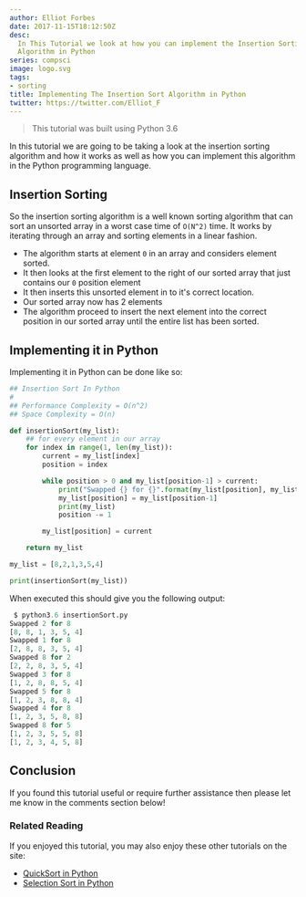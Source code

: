 ```yaml
---
author: Elliot Forbes
date: 2017-11-15T18:12:50Z
desc:
  In This Tutorial we look at how you can implement the Insertion Sorting
  Algorithm in Python
series: compsci
image: logo.svg
tags:
- sorting
title: Implementing The Insertion Sort Algorithm in Python
twitter: https://twitter.com/Elliot_F
---
```


> This tutorial was built using Python 3.6

In this tutorial we are going to be taking a look at the insertion sorting
algorithm and how it works as well as how you can implement this algorithm in
the Python programming language.

## Insertion Sorting

So the insertion sorting algorithm is a well known sorting algorithm that can
sort an unsorted array in a worst case time of `O(N^2)` time. It works by
iterating through an array and sorting elements in a linear fashion.

- The algorithm starts at element `0` in an array and considers element sorted.
- It then looks at the first element to the right of our sorted array that just
  contains our `0` position element
- It then inserts this unsorted element in to it's correct location.
- Our sorted array now has 2 elements
- The algorithm proceed to insert the next element into the correct position in
  our sorted array until the entire list has been sorted.

## Implementing it in Python

Implementing it in Python can be done like so:

```py
## Insertion Sort In Python
#
## Performance Complexity = O(n^2)
## Space Complexity = O(n)

def insertionSort(my_list):
    ## for every element in our array
    for index in range(1, len(my_list)):
        current = my_list[index]
        position = index

        while position > 0 and my_list[position-1] > current:
            print("Swapped {} for {}".format(my_list[position], my_list[position-1]))
            my_list[position] = my_list[position-1]
            print(my_list)
            position -= 1

        my_list[position] = current

    return my_list

my_list = [8,2,1,3,5,4]

print(insertionSort(my_list))
```

When executed this should give you the following output:

```py
 $ python3.6 insertionSort.py
Swapped 2 for 8
[8, 8, 1, 3, 5, 4]
Swapped 1 for 8
[2, 8, 8, 3, 5, 4]
Swapped 8 for 2
[2, 2, 8, 3, 5, 4]
Swapped 3 for 8
[1, 2, 8, 8, 5, 4]
Swapped 5 for 8
[1, 2, 3, 8, 8, 4]
Swapped 4 for 8
[1, 2, 3, 5, 8, 8]
Swapped 8 for 5
[1, 2, 3, 5, 5, 8]
[1, 2, 3, 4, 5, 8]
```

<Quiz question="What is the time complexity of the Insertion Sort Algorithm?" A="O(N)" B="O(N^2)" C="O(N^3)" correct="B" answer="B - The worst case sorting complexity of Insertion sort is O(N^2)"/>

## Conclusion

If you found this tutorial useful or require further assistance then please let
me know in the comments section below!

### Related Reading

If you enjoyed this tutorial, you may also enjoy these other tutorials on the site:

* [QuickSort in Python](/compsci/sorting/quicksort-in-python/)
* [Selection Sort in Python](/compsci/sorting/selection-sort-in-python/)